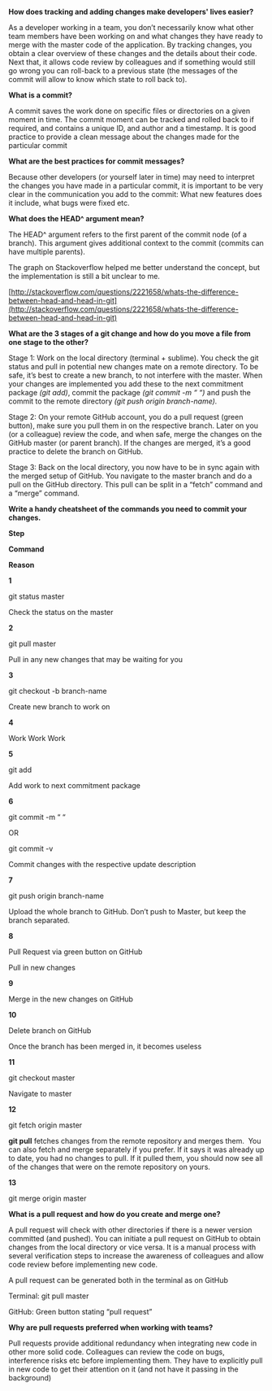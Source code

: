 **How does tracking and adding changes make developers' lives easier?**

As a developer working in a team, you don’t necessarily know what other team members have been working on and what changes they have ready to merge with the master code of the application. By tracking changes, you obtain a clear overview of these changes and the details about their code. Next that, it allows code review by colleagues and if something would still go wrong you can roll-back to a previous state (the messages of the commit will allow to know which state to roll back to).

**What is a commit?**

A commit saves the work done on specific files or directories on a given moment in time. The commit moment can be tracked and rolled back to if required, and contains a unique ID, and author and a timestamp. It is good practice to provide a clean message about the changes made for the particular commit

**What are the best practices for commit messages?**

Because other developers (or yourself later in time) may need to interpret the changes you have made in a particular commit, it is important to be very clear in the communication you add to the commit: What new features does it include, what bugs were fixed etc.

**What does the HEAD^ argument mean?**

The HEAD^ argument refers to the first parent of the commit node (of a branch). This argument gives additional context to the commit (commits can have multiple parents).

The graph on Stackoverflow helped me better understand the concept, but the implementation is still a bit unclear to me.

[http://stackoverflow.com/questions/2221658/whats-the-difference-between-head-and-head-in-git](http://stackoverflow.com/questions/2221658/whats-the-difference-between-head-and-head-in-git)

**What are the 3 stages of a git change and how do you move a file from one stage to the other?**

Stage 1: Work on the local directory (terminal + sublime). You check the git status and pull in potential new changes mate on a remote directory. To be safe, it’s best to create a new branch, to not interfere with the master. When your changes are implemented you add these to the next commitment package _(git add)_, commit the package _(git commit -m “ “)_ and push the commit to the remote directory _(git push origin branch-name)._

Stage 2: On your remote GitHub account, you do a pull request (green button), make sure you pull them in on the respective branch. Later on you (or a colleague) review the code, and when safe, merge the changes on the GitHub master (or parent branch). If the changes are merged, it’s a good practice to delete the branch on GitHub.

Stage 3: Back on the local directory, you now have to be in sync again with the merged setup of GitHub. You navigate to the master branch and do a pull on the GitHub directory. This pull can be split in a “fetch” command and a “merge” command.

**Write a handy cheatsheet of the commands you need to commit your changes.**

 

**Step**

 

**Command**

 

**Reason**

 

**1**

 

git status master

 

Check the status on the master

 

**2**

 

git pull master

 

Pull in any new changes that may be waiting for you

 

**3**

 

git checkout -b branch-name

 

Create new branch to work on

 

**4**

 

Work Work Work

 

**5**

 

git add

 

Add work to next commitment package

 

**6**

 

git commit -m “ “

OR 

git commit -v

 

Commit changes with the respective update description

 

**7**

 

git push origin branch-name

 

Upload the whole branch to GitHub. Don’t push to Master, but keep the branch separated.

 

**8**

 

Pull Request via green button on GitHub

 

Pull in new changes

 

**9**

 

Merge in the new changes on GitHub

 

**10**

 

Delete branch on GitHub

 

Once the branch has been merged in, it becomes useless

 

**11**

 

git checkout master

 

Navigate to master

 

**12**

 

git fetch origin master

 

**git pull** fetches changes from the remote repository and merges them.  You can also fetch and merge separately if you prefer. If it says it was already up to date, you had no changes to pull. If it pulled them, you should now see all of the changes that were on the remote repository on yours.

 

**13**

 

git merge origin master

**What is a pull request and how do you create and merge one?**

A pull request will check with other directories if there is a newer version committed (and pushed). You can initiate a pull request on GitHub to obtain changes from the local directory or vice versa. It is a manual process with several verification steps to increase the awareness of colleagues and allow code review before implementing new code.

A pull request can be generated both in the terminal as on GitHub

Terminal: git pull master

GitHub: Green button stating “pull request”

**Why are pull requests preferred when working with teams?**

Pull requests provide additional redundancy when integrating new code in other more solid code. Colleagues can review the code on bugs, interference risks etc before implementing them. They have to explicitly pull in new code to get their attention on it (and not have it passing in the background)